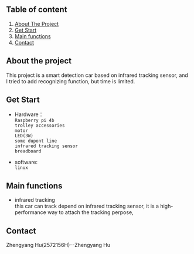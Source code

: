 
## Table of content



<ol>
    <li><a href="#about-this-project">About The Project</a></li>
    <li><a href="#get-start">Get Start</a></li>
    <li><a href="#main-functions">Main functions</a</li>
    <li><a href="#contact">Contact</a></li>
</ol>


## About the project
This project is a smart detection car based on infrared tracking sensor, and I tried to add recognizing function, but time is limited.

## Get Start
* Hardware：<br>
    `Raspberry pi 4b `<br>
               `trolley accessories` <br>
               `motor`<br>
               `LED(3W)`<br>
               `some dupont line` <br>
               `infrared tracking sensor`<br>
               `breadboard` <br>
           
* software: <br>
           `linux`
           
## Main functions
 * infrared tracking<br>
  this car can track depend on infrared tracking sensor, it is a high-performance way to attach the tracking perpose, 
    

   
   
 ## Contact
  Zhengyang Hu(2572156H)--Zhengyang Hu <br>
